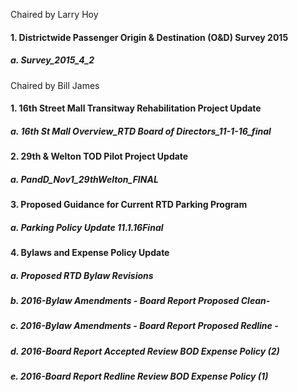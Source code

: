 Chaired by Larry Hoy

#### 1. Districtwide Passenger Origin & Destination (O&D) Survey 2015

##### a. Survey_2015_4_2

Chaired by Bill James

#### 1. 16th Street Mall Transitway Rehabilitation Project Update

##### a. 16th St  Mall Overview_RTD Board of Directors_11-1-16_final

#### 2. 29th & Welton TOD Pilot Project Update

##### a. PandD_Nov1_29thWelton_FINAL

#### 3. Proposed Guidance for Current RTD Parking Program

##### a. Parking Policy Update 11.1.16Final

#### 4. Bylaws and Expense Policy Update

##### a. Proposed RTD Bylaw Revisions

##### b. 2016-Bylaw Amendments -  Board Report Proposed Clean-

##### c. 2016-Bylaw Amendments - Board Report Proposed Redline -

##### d. 2016-Board Report Accepted Review BOD Expense Policy (2)

##### e. 2016-Board Report Redline Review BOD Expense Policy (1)